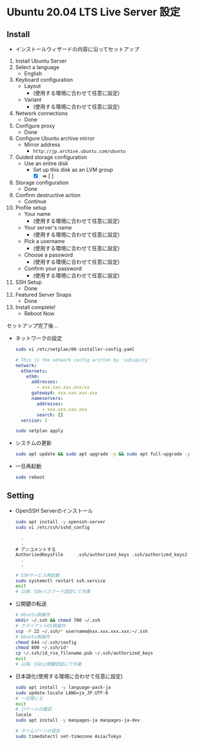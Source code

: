 # Ubuntu 20.04 LTS Live Server 設定

## Install

- インストールウィザードの内容に沿ってセットアップ

1. Install Ubuntu Server
2. Select a language
   - English
3. Keyboard configuration
   - Layout
     - (使用する環境に合わせて任意に設定)
   - Variant
     - (使用する環境に合わせて任意に設定)
4. Network connections
   - Done
5. Configure proxy
   - Done
6. Configure Ubuntu archive mirror
   - Mirror address
     - `http://jp.archive.ubuntu.com/ubuntu`
7. Guided storage configuration
   - Use an entire disk
     - Set up this disk as an LVM group
       - [X] ⇒ [ ]
8. Storage configuration
   - Done
9. Confirm destructive action
   - Continue
10. Profile setup
    - Your name
      - (使用する環境に合わせて任意に設定)
    - Your server's name
      - (使用する環境に合わせて任意に設定)
    - Pick a username
      - (使用する環境に合わせて任意に設定)
    - Choose a password
      - (使用する環境に合わせて任意に設定)
    - Confirm your password
      - (使用する環境に合わせて任意に設定)
11. SSH Setup
    - Done
12. Featured Server Snaps
    - Done
13. Install complete!
    - Reboot Now

セットアップ完了後...

- ネットワークの設定

  ```sh
  sudo vi /etc/netplan/00-installer-config.yaml
  ```

  ```yml:/etc/netplan/00-installer-config.yaml
  # This is the network config written by 'subiquity'
  network:
    ethernets:
      eth0:
        addresses:
          - xxx.xxx.xxx.xxx/xx
        gateway4: xxx.xxx.xxx.xxx
        nameservers:
          addresses:
            - xxx.xxx.xxx.xxx
          search: []
    version: 2
  ```

  ```sh
  sudo netplan apply
  ```

- システムの更新

  ```sh
  sudo apt update && sudo apt upgrade -y && sudo apt full-upgrade -y && sudo apt autoremove -y && sudo apt autoclean -y
  ```

- 一旦再起動

  ```sh
  sudo reboot
  ```

## Setting

- OpenSSH Serverのインストール

  ```sh
  sudo apt install -y openssh-server
  sudo vi /etc/ssh/sshd_config
  ```

  ```config:/etc/ssh/sshd_config
    .
    .
  # アンコメントする
  AuthorizedKeysFile     .ssh/authorized_keys .ssh/authorized_keys2
    .
    .
  ```

  ```sh
  # SSHサービス再起動
  sudo systemctl restart ssh.service
  exit
  # 以降、SSHパスワード認証にて作業
  ```

- 公開鍵の転送

  ```sh
  # Ubuntu側操作
  mkdir ~/.ssh && chmod 700 ~/.ssh
  # クライアントOS側操作
  scp -P 22 ~/.ssh/* username@xxx.xxx.xxx.xxx:~/.ssh
  # Ubuntu側操作
  chmod 644 ~/.ssh/config
  chmod 600 ~/.ssh/id*
  cp ~/.ssh/id_rsa_filename.pub ~/.ssh/authorized_keys
  exit
  # 以降、SSH公開鍵認証にて作業
  ```

- 日本語化(使用する環境に合わせて任意に設定)

  ```sh
  sudo apt install -y language-pack-ja
  sudo update-locale LANG=ja_JP.UTF-8
  # 一旦閉じる
  exit
  # ロケールの確認
  locale
  sudo apt install -y manpages-ja manpages-ja-dev

  # タイムゾーンの設定
  sudo timedatectl set-timezone Asia/Tokyo
  ```

